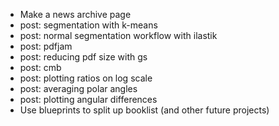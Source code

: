- Make a news archive page
- post: segmentation with k-means
- post: normal segmentation workflow with ilastik
- post: pdfjam
- post: reducing pdf size with gs
- post: cmb
- post: plotting ratios on log scale
- post: averaging polar angles
- post: plotting angular differences
- Use blueprints to split up booklist (and other future projects)
